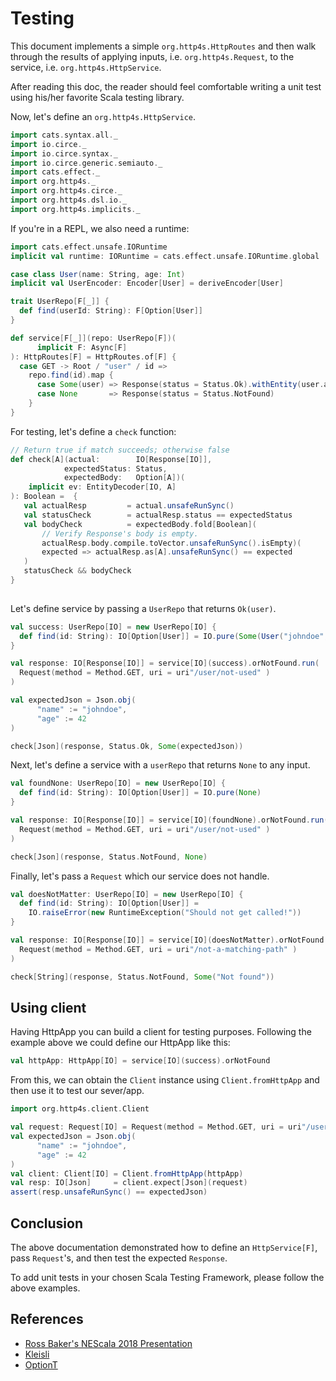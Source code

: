 
# Testing

This document implements a simple `org.http4s.HttpRoutes` and then
walk through the results of applying inputs, i.e. `org.http4s.Request`, to the service, i.e. `org.http4s.HttpService`.

After reading this doc, the reader should feel comfortable writing a unit test using his/her favorite Scala testing library.

Now, let's define an `org.http4s.HttpService`.

```scala mdoc:silent
import cats.syntax.all._
import io.circe._
import io.circe.syntax._
import io.circe.generic.semiauto._
import cats.effect._
import org.http4s._
import org.http4s.circe._
import org.http4s.dsl.io._
import org.http4s.implicits._
```

If you're in a REPL, we also need a runtime:

```scala mdoc:silent:nest
import cats.effect.unsafe.IORuntime
implicit val runtime: IORuntime = cats.effect.unsafe.IORuntime.global
```

```scala mdoc
case class User(name: String, age: Int) 
implicit val UserEncoder: Encoder[User] = deriveEncoder[User]

trait UserRepo[F[_]] {
  def find(userId: String): F[Option[User]]
}

def service[F[_]](repo: UserRepo[F])(
      implicit F: Async[F]
): HttpRoutes[F] = HttpRoutes.of[F] {
  case GET -> Root / "user" / id =>
    repo.find(id).map {
      case Some(user) => Response(status = Status.Ok).withEntity(user.asJson)
      case None       => Response(status = Status.NotFound)
    }
}
```

For testing, let's define a `check` function:

```scala mdoc
// Return true if match succeeds; otherwise false
def check[A](actual:        IO[Response[IO]], 
            expectedStatus: Status, 
            expectedBody:   Option[A])(
    implicit ev: EntityDecoder[IO, A]
): Boolean =  {
   val actualResp         = actual.unsafeRunSync()
   val statusCheck        = actualResp.status == expectedStatus 
   val bodyCheck          = expectedBody.fold[Boolean](
       // Verify Response's body is empty.
       actualResp.body.compile.toVector.unsafeRunSync().isEmpty)(
       expected => actualResp.as[A].unsafeRunSync() == expected
   )
   statusCheck && bodyCheck   
}
 
```

Let's define service by passing a `UserRepo` that returns `Ok(user)`. 

```scala mdoc
val success: UserRepo[IO] = new UserRepo[IO] {
  def find(id: String): IO[Option[User]] = IO.pure(Some(User("johndoe", 42)))
}

val response: IO[Response[IO]] = service[IO](success).orNotFound.run(
  Request(method = Method.GET, uri = uri"/user/not-used" )
)

val expectedJson = Json.obj(
      "name" := "johndoe",
      "age" := 42
)

check[Json](response, Status.Ok, Some(expectedJson))
```

Next, let's define a service with a `userRepo` that returns `None` to any input.

```scala mdoc:nest
val foundNone: UserRepo[IO] = new UserRepo[IO] {
  def find(id: String): IO[Option[User]] = IO.pure(None)
} 

val response: IO[Response[IO]] = service[IO](foundNone).orNotFound.run(
  Request(method = Method.GET, uri = uri"/user/not-used" )
)

check[Json](response, Status.NotFound, None)
```

Finally, let's pass a `Request` which our service does not handle.  

```scala mdoc:nest
val doesNotMatter: UserRepo[IO] = new UserRepo[IO] {
  def find(id: String): IO[Option[User]] = 
    IO.raiseError(new RuntimeException("Should not get called!"))
} 

val response: IO[Response[IO]] = service[IO](doesNotMatter).orNotFound.run(
  Request(method = Method.GET, uri = uri"/not-a-matching-path" )
)

check[String](response, Status.NotFound, Some("Not found"))
```

## Using client

Having HttpApp you can build a client for testing purposes. Following the example above we could define our HttpApp like this:

```scala mdoc:nest
val httpApp: HttpApp[IO] = service[IO](success).orNotFound
```

From this, we can obtain the `Client` instance using `Client.fromHttpApp` and then use it to test our sever/app.

```scala mdoc:nest
import org.http4s.client.Client

val request: Request[IO] = Request(method = Method.GET, uri = uri"/user/not-used")
val expectedJson = Json.obj(
      "name" := "johndoe",
      "age" := 42
)
val client: Client[IO] = Client.fromHttpApp(httpApp)
val resp: IO[Json]     = client.expect[Json](request)
assert(resp.unsafeRunSync() == expectedJson)
```

## Conclusion

The above documentation demonstrated how to define an `HttpService[F]`, pass `Request`'s, and then 
test the expected `Response`.

To add unit tests in your chosen Scala Testing Framework, please follow the above examples.

## References

* [Ross Baker's NEScala 2018 Presentation](https://rossabaker.github.io/boston-http4s/#2)
* [Kleisli](https://typelevel.org/cats/datatypes/kleisli.html)
* [OptionT](https://typelevel.org/cats/datatypes/optiont.html)

